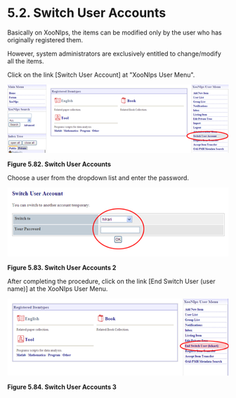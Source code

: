 # 5.2. Switch User Accounts

Basically on XooNIps, the items can be modified only by the user who has originally registered them.

However, system administrators are exclusively entitled to change/modify all the items.

Click on the link \[Switch User Account\] at "XooNIps User Menu".

![Switch User Accounts](../../.gitbook/assets/xoonips-operate75%20%281%29.png)

**Figure 5.82. Switch User Accounts**

Choose a user from the dropdown list and enter the password.

![Switch User Accounts 2](../../.gitbook/assets/xoonips-operate76%20%281%29.png)

**Figure 5.83. Switch User Accounts 2**

After completing the procedure, click on the link \[End Switch User \(user name\)\] at the XooNIps User Menu.

![Switch User Accounts 3](../../.gitbook/assets/xoonips-operate77.png)

**Figure 5.84. Switch User Accounts 3**

